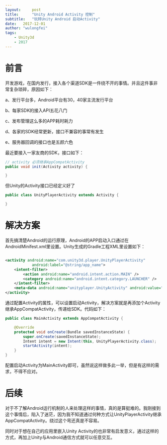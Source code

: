 ```yaml
---
layout:     post
title:      "Unity Android Activity 控制"
subtitle:   "玩转Unity Android 启动Activity" 
date:   2017-12-01
author: "wulongfei"
tags:
    - Unity3d
    - 2017
---
```

# 前言
开发游戏，在国内发行，接入各个渠道SDK是一件绕不开的事情。并且这件事非常复杂琐碎，原因如下：

a、发行平台多，Android平台有30，40家主流发行平台

b、每家SDK的接入API五花八门

c、发布管理这么多的APP耗时耗力

d、各家的SDK经常更新，接口不兼容的事常有发生

e、服务器回调的接口也是五颜六色

最近要接入一家友商的SDK，接口如下：
```java
// activity 必须继承AppCompatActivity
public void init(Activity activity) {

}
```
但Unity的Activity接口已经定义好了
```java
public class UnityPlayerActivity extends Activity {

}
```
# 解决方案
首先搞清楚Android的运行原理，Android的APP启动入口通过在AndroidMinifest.xml里设置。Unity生成的Gradle工程XML里设置如下：
```xml

<activity android:name="com.unity3d.player.UnityPlayerActivity"
            android:label="@string/app_name">
    <intent-filter>
        <action android:name="android.intent.action.MAIN" />
        <category android:name="android.intent.category.LAUNCHER" />
    </intent-filter>
    <meta-data android:name="unityplayer.UnityActivity" android:value="true" />
</activity>

```
通过配置Activity的属性，可以设置启动Activity，解决方案就是再添加个Activity继承AppCompatActivity，传递给SDK。代码如下：
```java
public class MainActivity extends AppCompatActivity {

    @Override
    protected void onCreate(Bundle savedInstanceState) {
        super.onCreate(savedInstanceState);
        Intent intent = new Intent(this, UnityPlayerActivity.class);
        startActivity(intent);
    }
}
```
配置启动Activity为MainActivity即可，虽然说这样做多此一举，但是有这样的需求，不得不应对。

# 后续
对于不了解Android运行机制的人来处理这样的事情，真的是算挺难的。我刚接到这个事情后，陷入了迷茫，因为我不知道通过何种方式让UnityPlayerActivity继承AppCompatActivity。绕过这个弯还真是不容易。

同时对于想在自己的应用里嵌入Unity Activity的也非常有启发意义，通过这样的方式，再加上Unity与Android通信方式就可以任意交互。